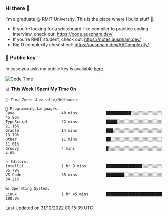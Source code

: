 ### Hi there 👋

I'm a graduate @ RMIT University. This is the place where I build stuff 👀. 

- If you're looking for a whiteboard-like compiler to practice coding interview, check out: https://code.auspham.dev/
- If you're RMIT student, check out: https://notes.auspham.dev/
- Big O complexity cheatsheet: https://auspham.dev/AAComplexity/

### 🔑 Public key

In case you ask, my public key is available [here](https://public.auspham.dev/).

<!--START_SECTION:waka-->
![Code Time](http://img.shields.io/badge/Code%20Time-894%20hrs%2017%20mins-blue)

📊 **This Week I Spent My Time On** 

```text
⌚︎ Time Zone: Australia/Melbourne

💬 Programming Languages: 
Java                     48 mins             ███████████░░░░░░░░░░░░░░   45.96% 
TypeScript               22 mins             █████░░░░░░░░░░░░░░░░░░░░   21.16% 
Gradle                   14 mins             ███░░░░░░░░░░░░░░░░░░░░░░   13.79% 
Other                    11 mins             ██░░░░░░░░░░░░░░░░░░░░░░░   11.01% 
Groovy                   4 mins              █░░░░░░░░░░░░░░░░░░░░░░░░   4.0%

🔥 Editors: 
IntelliJ                 1 hr 9 mins         ████████████████░░░░░░░░░   65.79% 
VS Code                  35 mins             ████████░░░░░░░░░░░░░░░░░   34.21%

💻 Operating System: 
Linux                    1 hr 45 mins        █████████████████████████   100.0%

```


 Last Updated on 31/10/2022 00:15:39 UTC
<!--END_SECTION:waka-->

<!--
**rockmanvnx6/rockmanvnx6** is a ✨ _special_ ✨ repository because its `README.md` (this file) appears on your GitHub profile.

Here are some ideas to get you started:

- 🔭 I’m currently working on ...
- 🌱 I’m currently learning ...
- 👯 I’m looking to collaborate on ...
- 🤔 I’m looking for help with ...
- 💬 Ask me about ...
- 📫 How to reach me: ...
- 😄 Pronouns: ...
- ⚡ Fun fact: ...
-->
